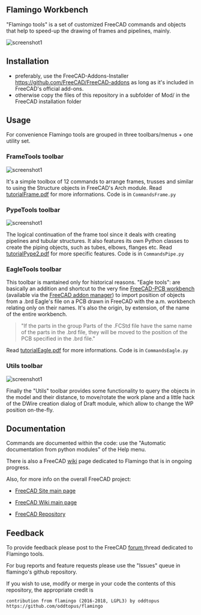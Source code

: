 ## Flamingo Workbench
"Flamingo tools" is a set of customized FreeCAD commands and objects that help to speed-up the drawing of frames and pipelines, mainly.

![screenshot1](https://www.freecadweb.org/wiki/images/8/85/FlamingoBlob.png)

## Installation
* preferably, use the FreeCAD-Addons-Installer https://github.com/FreeCAD/FreeCAD-addons as long as it's included in FreeCAD's official add-ons.
* otherwise copy the files of this repository in a subfolder of Mod/ in the FreeCAD installation folder

## Usage
For convenience Flamingo tools are grouped in three toolbars/menus + one utility set.

### FrameTools toolbar
![screenshot1](https://www.freecadweb.org/wiki/images/9/9e/Flamingos_frame2.jpg)

It's a simple toolbox of 12 commands to arrange frames, trusses and similar to using the Structure objects in FreeCAD's Arch module. 
Read [tutorialFrame.pdf](https://github.com/oddtopus/flamingo/blob/master/tutorials/tutorialFrame.pdf) for more informations. Code is in `CommandsFrame.py`

### PypeTools toolbar
![screenshot1](https://www.freecadweb.org/wiki/images/0/06/Flamingos_pype2.jpg)

The logical continuation of the frame tool since it deals with creating pipelines and tubular structures. It also features its own Python classes to create the piping objects, such as tubes, elbows, flanges etc. 
Read [tutorialPype2.pdf](https://github.com/oddtopus/flamingo/blob/master/tutorials/tutorialPype2.pdf) for more specific features. Code is in `CommandsPipe.py`

### EagleTools toolbar
This toolbar is mantained only for historical reasons. "Eagle tools": are basically an addition and shortcut to the very fine [FreeCAD-PCB workbench](https://github.com/marmni/FreeCAD-PCB) (available via the [FreeCAD addon manager](https://github.com/FreeCAD/FreeCAD-addons)) to import position of objects from a .brd Eagle's file on a PCB drawn in FreeCAD with the a.m. workbench relating only on their names. It's also the origin, by extension, of the name of the entire workbench.

> "If the parts in the group Parts of the .FCStd file have the same name of the parts in the .brd file, they will be moved to the position of the PCB specified in the .brd file."  

Read [tutorialEagle.pdf](https://github.com/oddtopus/flamingo/blob/master/tutorials/tutorialEagle.pdf) for more informations. Code is in `CommandsEagle.py`

### Utils toolbar
![screenshot1](https://www.freecadweb.org/wiki/images/d/d2/Flamingos_utils.jpg)

Finally the "Utils" toolbar provides some functionality to query the objects in the model and their distance, to move/rotate the work plane and a little hack of the DWire creation dialog of Draft module, which allow to change the WP position on-the-fly.

## Documentation
Commands are documented within the code: use the "Automatic documentation from python modules" of the Help menu.

There is also a FreeCAD [wiki](https://www.freecadweb.org/wiki/Flamingo_Workbench) page dedicated to Flamingo that is in ongoing progress. 

Also, for more info on the overall FreeCAD project:

* [FreeCAD Site main page](https://www.freecadweb.org/)

* [FreeCAD Wiki main page](https://www.freecadweb.org/wiki)

* [FreeCAD Repository](https://github.com/FreeCAD/FreeCAD)

## Feedback
To provide feedback please post to the FreeCAD [forum ](https://forum.freecadweb.org) thread dedicated to Flamingo tools.

For bug reports and feature requests please use the "Issues" queue in flamingo's github repository.

If you wish to use, modify or merge in your code the contents of this repository, the appropriate credit is

    contribution from flamingo (2016-2018, LGPL3) by oddtopus
    https://github.com/oddtopus/flamingo


